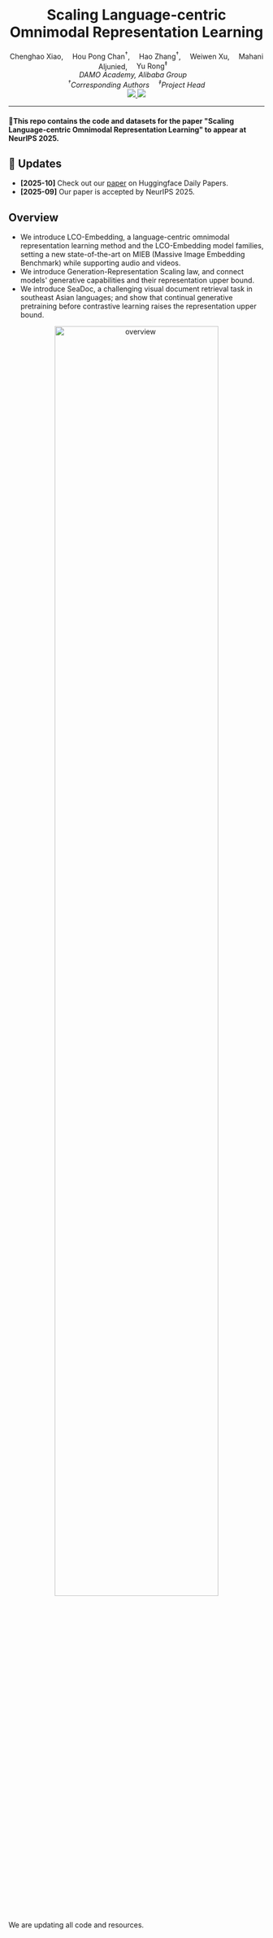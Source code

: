 <div align="center">

<h1>Scaling Language-centric Omnimodal Representation Learning</h1>

<div>
    <a target='_blank'>Chenghao Xiao,</a>&emsp;
    <a target='_blank'>Hou Pong Chan<sup>†</sup>,</a>&emsp;
    <a target='_blank'>Hao Zhang<sup>†</sup>,</a>&emsp;
    <a target='_blank'>Weiwen Xu,</a>&emsp;
    <a target='_blank'>Mahani Aljunied,</a>&emsp;
    <a target='_blank'>Yu Rong<sup>‡</sup></a>&emsp;
</div>

<div>
    <em>DAMO Academy, Alibaba Group</em>&emsp;
</div>
    <em><sup>†</sup>Corresponding Authors &emsp;<sup>‡</sup>Project Head</em>

<div align="center">
  <a href="https://huggingface.co/papers/2510.11693" target="_blank">
    <img src="https://img.shields.io/badge/Paper-arXiv-red">
  </a>
  <a href="https://huggingface.co/LCO-Embedding" target="_blank">
    <img src="https://img.shields.io/badge/%F0%9F%A4%97%20Hugging%20Face-Collections-blue">
  </a>
</div>


---

</div>

#### 🌟This repo contains the code and datasets for the paper "Scaling Language-centric Omnimodal Representation Learning" to appear at NeurIPS 2025.

## 🎉 Updates
- **[2025-10]** Check out our [paper](https://huggingface.co/papers/2510.11693) on Huggingface Daily Papers.
- **[2025-09]** Our paper is accepted by NeurIPS 2025.

## Overview

- We introduce LCO-Embedding, a language-centric omnimodal representation learning method and the LCO-Embedding model families, setting a new state-of-the-art on MIEB (Massive Image Embedding Benchmark) while supporting audio and videos.
- We introduce Generation-Representation Scaling law, and connect models' generative capabilities and their representation upper bound.
- We introduce SeaDoc, a challenging visual document retrieval task in southeast Asian languages; and show that continual generative pretraining before contrastive learning raises the representation upper bound.

<div align='center'><img src="https://cdn-uploads.huggingface.co/production/uploads/604f67ef0fe8ff3ec13d71ef/4Wd8fDFBdT6GxqN6-KzZN.png" alt="overview" width="80%"/></div>

We are updating all code and resources.
